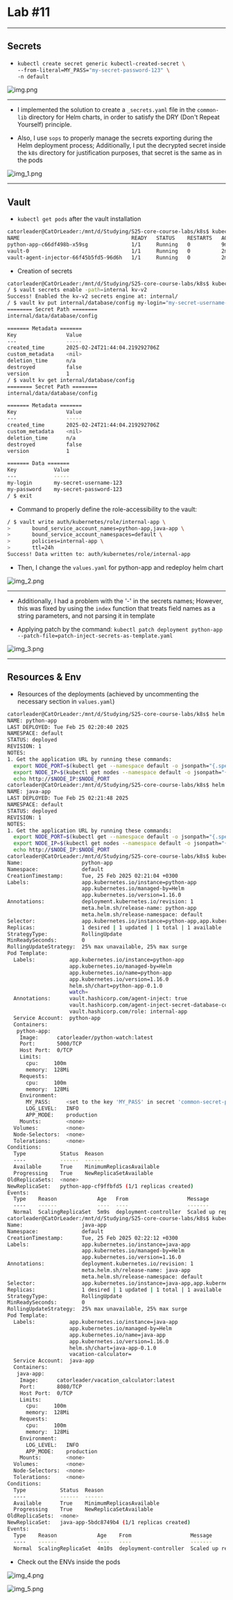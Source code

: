 # Lab #11

---

## Secrets

* ```bash
  kubectl create secret generic kubectl-created-secret \
  --from-literal=MY_PASS="my-secret-password-123" \
  -n default
  ```
  
![img.png](res/lab11/img.png)

---

* I  implemented the solution to create a `_secrets.yaml` file in the `common-lib` directory for Helm charts,
  in order to satisfy the DRY (Don't Repeat Yourself) principle.

* Also, I use `sops` to properly manage the secrets exporting during the Helm deployment process; Additionally, I put
  the decrypted secret inside the `k8s` directory for justification purposes, that secret is the same as in the pods

![img_1.png](res/lab11/img_1.png)

---

## Vault

* `kubectl get pods` after the vault installation

```bash
catorleader@CatOrLeader:/mnt/d/Studying/S25-core-course-labs/k8s$ kubectl get pods
NAME                                    READY   STATUS    RESTARTS   AGE
python-app-c66df498b-x59sg              1/1     Running   0          9m3s
vault-0                                 1/1     Running   0          2m49s
vault-agent-injector-66f45b5fd5-96d6h   1/1     Running   0          2m49s
```

* Creation of secrets

```bash
catorleader@CatOrLeader:/mnt/d/Studying/S25-core-course-labs/k8s$ kubectl exec -it vault-0 -- /bin/sh
/ $ vault secrets enable -path=internal kv-v2
Success! Enabled the kv-v2 secrets engine at: internal/
/ $ vault kv put internal/database/config my-login="my-secret-username-123" my-password="my-secret-password-123"
======== Secret Path ========
internal/data/database/config

======= Metadata =======
Key                Value
---                -----
created_time       2025-02-24T21:44:04.219292706Z
custom_metadata    <nil>
deletion_time      n/a
destroyed          false
version            1
/ $ vault kv get internal/database/config
======== Secret Path ========
internal/data/database/config

======= Metadata =======
Key                Value
---                -----
created_time       2025-02-24T21:44:04.219292706Z
custom_metadata    <nil>
deletion_time      n/a
destroyed          false
version            1

======= Data =======
Key            Value
---            -----
my-login       my-secret-username-123
my-password    my-secret-password-123
/ $ exit
```

* Command to properly define the role-accessibility to the vault:

```bash
/ $ vault write auth/kubernetes/role/internal-app \
>       bound_service_account_names=python-app,java-app \
>       bound_service_account_namespaces=default \
>       policies=internal-app \
>       ttl=24h
Success! Data written to: auth/kubernetes/role/internal-app
```

* Then, I change the `values.yaml` for python-app and redeploy helm chart

![img_2.png](res/lab11/img_2.png)

---

* Additionally, I had a problem with the '-' in the secrets names; However, this was fixed by using the `index` function
  that treats field names as a string parameters, and not parsing it in template

* Applying patch by the command: `kubectl patch deployment python-app --patch-file=patch-inject-secrets-as-template.yaml`

![img_3.png](res/lab11/img_3.png)

---

## Resources & Env

* Resources of the deployments (achieved by uncommenting the necessary section in `values.yaml`)

```bash
catorleader@CatOrLeader:/mnt/d/Studying/S25-core-course-labs/k8s$ helm secrets install python-app python-app/ -f common-secret.yaml
NAME: python-app
LAST DEPLOYED: Tue Feb 25 02:20:40 2025
NAMESPACE: default
STATUS: deployed
REVISION: 1
NOTES:
1. Get the application URL by running these commands:
  export NODE_PORT=$(kubectl get --namespace default -o jsonpath="{.spec.ports[0].nodePort}" services python-app)
  export NODE_IP=$(kubectl get nodes --namespace default -o jsonpath="{.items[0].status.addresses[0].address}")
  echo http://$NODE_IP:$NODE_PORT
catorleader@CatOrLeader:/mnt/d/Studying/S25-core-course-labs/k8s$ helm install java-app java-app/
NAME: java-app
LAST DEPLOYED: Tue Feb 25 02:21:48 2025
NAMESPACE: default
STATUS: deployed
REVISION: 1
NOTES:
1. Get the application URL by running these commands:
  export NODE_PORT=$(kubectl get --namespace default -o jsonpath="{.spec.ports[0].nodePort}" services java-app)
  export NODE_IP=$(kubectl get nodes --namespace default -o jsonpath="{.items[0].status.addresses[0].address}")
  echo http://$NODE_IP:$NODE_PORT
catorleader@CatOrLeader:/mnt/d/Studying/S25-core-course-labs/k8s$ kubectl describe deployment python-app
Name:                   python-app
Namespace:              default
CreationTimestamp:      Tue, 25 Feb 2025 02:21:04 +0300
Labels:                 app.kubernetes.io/instance=python-app
                        app.kubernetes.io/managed-by=Helm
                        app.kubernetes.io/version=1.16.0
Annotations:            deployment.kubernetes.io/revision: 1
                        meta.helm.sh/release-name: python-app
                        meta.helm.sh/release-namespace: default
Selector:               app.kubernetes.io/instance=python-app,app.kubernetes.io/managed-by=Helm,app.kubernetes.io/version=1.16.0
Replicas:               1 desired | 1 updated | 1 total | 1 available | 0 unavailable
StrategyType:           RollingUpdate
MinReadySeconds:        0
RollingUpdateStrategy:  25% max unavailable, 25% max surge
Pod Template:
  Labels:           app.kubernetes.io/instance=python-app
                    app.kubernetes.io/managed-by=Helm
                    app.kubernetes.io/name=python-app
                    app.kubernetes.io/version=1.16.0
                    helm.sh/chart=python-app-0.1.0
                    watch=
  Annotations:      vault.hashicorp.com/agent-inject: true
                    vault.hashicorp.com/agent-inject-secret-database-config.txt: internal/data/database/config
                    vault.hashicorp.com/role: internal-app
  Service Account:  python-app
  Containers:
   python-app:
    Image:      catorleader/python-watch:latest
    Port:       5000/TCP
    Host Port:  0/TCP
    Limits:
      cpu:     100m
      memory:  128Mi
    Requests:
      cpu:     100m
      memory:  128Mi
    Environment:
      MY_PASS:     <set to the key 'MY_PASS' in secret 'common-secret-python-app'>  Optional: false
      LOG_LEVEL:   INFO
      APP_MODE:    production
    Mounts:        <none>
  Volumes:         <none>
  Node-Selectors:  <none>
  Tolerations:     <none>
Conditions:
  Type           Status  Reason
  ----           ------  ------
  Available      True    MinimumReplicasAvailable
  Progressing    True    NewReplicaSetAvailable
OldReplicaSets:  <none>
NewReplicaSet:   python-app-cf9ffbfd5 (1/1 replicas created)
Events:
  Type    Reason             Age   From                   Message
  ----    ------             ----  ----                   -------
  Normal  ScalingReplicaSet  5m9s  deployment-controller  Scaled up replica set python-app-cf9ffbfd5 from 0 to 1
catorleader@CatOrLeader:/mnt/d/Studying/S25-core-course-labs/k8s$ kubectl describe deployment java-app
Name:                   java-app
Namespace:              default
CreationTimestamp:      Tue, 25 Feb 2025 02:22:12 +0300
Labels:                 app.kubernetes.io/instance=java-app
                        app.kubernetes.io/managed-by=Helm
                        app.kubernetes.io/version=1.16.0
Annotations:            deployment.kubernetes.io/revision: 1
                        meta.helm.sh/release-name: java-app
                        meta.helm.sh/release-namespace: default
Selector:               app.kubernetes.io/instance=java-app,app.kubernetes.io/managed-by=Helm,app.kubernetes.io/version=1.16.0
Replicas:               1 desired | 1 updated | 1 total | 1 available | 0 unavailable
StrategyType:           RollingUpdate
MinReadySeconds:        0
RollingUpdateStrategy:  25% max unavailable, 25% max surge
Pod Template:
  Labels:           app.kubernetes.io/instance=java-app
                    app.kubernetes.io/managed-by=Helm
                    app.kubernetes.io/name=java-app
                    app.kubernetes.io/version=1.16.0
                    helm.sh/chart=java-app-0.1.0
                    vacation-calculator=
  Service Account:  java-app
  Containers:
   java-app:
    Image:      catorleader/vacation_calculator:latest
    Port:       8080/TCP
    Host Port:  0/TCP
    Limits:
      cpu:     100m
      memory:  128Mi
    Requests:
      cpu:     100m
      memory:  128Mi
    Environment:
      LOG_LEVEL:   INFO
      APP_MODE:    production
    Mounts:        <none>
  Volumes:         <none>
  Node-Selectors:  <none>
  Tolerations:     <none>
Conditions:
  Type           Status  Reason
  ----           ------  ------
  Available      True    MinimumReplicasAvailable
  Progressing    True    NewReplicaSetAvailable
OldReplicaSets:  <none>
NewReplicaSet:   java-app-5bdc8749b4 (1/1 replicas created)
Events:
  Type    Reason             Age    From                   Message
  ----    ------             ----   ----                   -------
  Normal  ScalingReplicaSet  4m10s  deployment-controller  Scaled up replica set java-app-5bdc8749b4 from 0 to 1
```

* Check out the ENVs inside the pods

![img_4.png](res/lab11/img_4.png)

![img_5.png](res/lab11/img_5.png)
